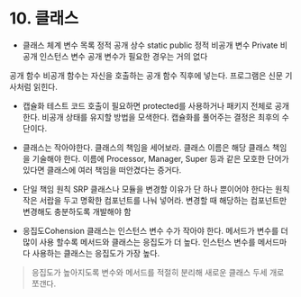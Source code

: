 # 10. 클래스

- 클래스 체계
변수 목록
정적 공개 상수 static public
정적 비공개 변수 Private
비공개 인스턴스 변수
공개 변수가 필요한 경우는 거의 없다

공개 함수
비공개 함수는 자신을 호출하는 공개 함수 직후에 넣는다.
프로그램은 신문 기사처럼 읽힌다.

- 캡슐화
테스트 코드 호출이 필요하면 protected를 사용하거나 패키지 전체로 공개한다.
비공개 상태를 유지할 방법을 모색한다. 
캡슐화를 풀어주는 결정은 최후의 수단이다.

- 클래스는 작아야한다.
클래스의 책임을 세어보라.
클래스 이름은 해당 클래스 책임을 기술해야 한다.
이름에 Processor, Manager, Super 등과 같은 모호한 단어가 있다면 클래스에 여러 책임을 떠안겼다는 증거다.

- 단일 책임 원칙 SRP
클래스나 모듈을 변경할 이유가 단 하나 뿐이어야 한다는 원칙
작은 서랍을 두고 명확한 컴포넌트를 나눠 넣어라.
변경할 때 해당하는 컴포넌트만 변경해도 충분하도록 개발해야 함

- 응집도Cohension
클래스는 인스턴스 변수 수가 작아야 한다.
메서드가 변수를 더 많이 사용 할수록 메서드와 클래스는 응집도가 더 높다.
인스턴스 변수를 메서드마다 사용하는 클래스는 응집도가 가장 높다.
> 응집도가 높아지도록 변수와 메서드를 적절히 분리해 새로운 클래스 두세 개로 쪼갠다.


